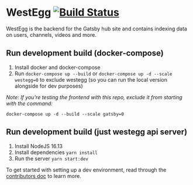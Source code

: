 # WestEgg [![Build Status](https://travis-ci.com/gatsby-tv/westegg.svg?branch=main)](https://travis-ci.com/gatsby-tv/westegg)

WestEgg is the backend for the Gatsby hub site and contains indexing data on users, channels, videos and more.

## Run development build (docker-compose)

1. Install docker and docker-compose
2. Run `docker-compose up --build` or `docker-compose up -d --scale westegg=0` to exclude westegg (so you can run the local version alongside for dev purposes)

_Note: If you're testing the frontend with this repo, exclude it from starting with the command:_

`docker-compose up -d --build --scale gatsby=0`

## Run development build (just westegg api server)

1. Install NodeJS 16.13
2. Install dependencies `yarn install`
3. Run the server `yarn start:dev`

To get started with setting up a dev environment, read through the [contributors doc](./doc/contributors.md) to learn more.
